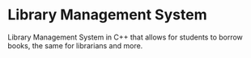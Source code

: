 # Library Management System

Library Management System in C++ that allows for students to borrow books, the same for librarians and more.

